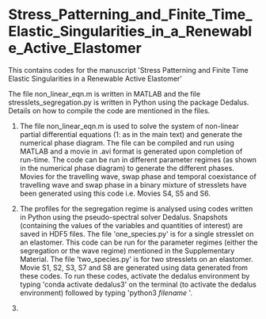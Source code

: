 # Stress_Patterning_and_Finite_Time_Elastic_Singularities_in_a_Renewable_Active_Elastomer
This contains codes for the manuscript 'Stress Patterning and Finite Time Elastic Singularities in a Renewable Active Elastomer'

The file non_linear_eqn.m is written in MATLAB and the file stresslets_segregation.py is written in Python using the package Dedalus. Details on how to compile the code are mentioned in the files.

1) The file non_linear_eqn.m is used to solve the system of non-linear partial differential equations (1: as in the main text) and generate the numerical phase diagram. The file can be compiled and run using MATLAB and a movie in .avi format is generated upon completion of run-time. The code can be run in different parameter regimes (as shown in the numerical phase diagram) to generate the different phases. Movies for the travelling wave, swap phase and temporal coexistance of travelling wave and swap phase in a binary mixture of stresslets have been generated using this code i.e. Movies S4, S5 and S6.

2) The profiles for the segregation regime is analysed using codes written in Python using the pseudo-spectral solver Dedalus. Snapshots (containing the values of the variables and quantities of interest) are saved in HDF5 files. The file 'one_species.py' is for a single stresslet on an elastomer. This code can be run for the parameter regimes (either the segregation or the wave regime) mentioned in the Supplementary Material. The file 'two_species.py' is for two stresslets on an elastomer. Movie S1, S2, S3, S7 and S8 are generated using data generated from these codes.
To run these codes, activate the dedalus environment by typing 'conda activate dedalus3' on the terminal (to activate the dedalus environment) followed by typing 'python3 *filename* '.

4)  
